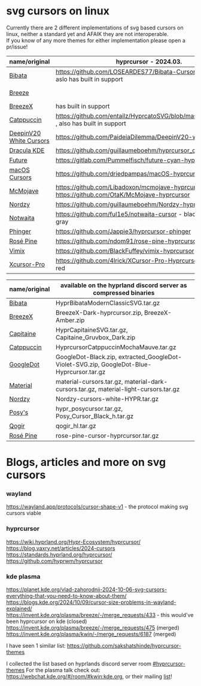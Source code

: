 # svg cursors on linux

Currently there are 2 different implementations of svg based cursors on linux, neither a standard yet and AFAIK they are not interoperable. <br />
If you know of any more themes for either implementation please open a pr/issue!

| name/original | hyprcursor - 2024.03. | plasma - 2024.10. |
| --- | --- | --- |
| [Bibata](https://github.com/ful1e5/Bibata_Cursor) | https://github.com/LOSEARDES77/Bibata-Cursor-hyprcursor/ , aslo has built in support||
| [Breeze](https://invent.kde.org/plasma/breeze/-/tree/master/cursors) || https://invent.kde.org/plasma/breeze/-/tree/master/cursors/Breeze/Breeze/cursors_scalable, https://invent.kde.org/plasma/breeze/-/tree/master/cursors/Breeze_Light/Breeze_Light/cursors_scalable |
| [BreezeX](https://github.com/ful1e5/BreezeX_Cursor) | has built in support ||
| [Catppuccin](https://github.com/catppuccin/cursors) | https://github.com/entailz/HyprcatoSVG/blob/master/README.md , also has built in support ||
| [DeepinV20 White Cursors](https://github.com/yeyushengfan258/DeepinV20-white-cursors) | https://github.com/PaideiaDilemma/DeepinV20-white-cursors ||
| [Dracula KDE](https://github.com/dracula/gtk/tree/master/kde/cursors) | https://github.com/guillaumeboehm/hyprcursor_dracula_kde ||
| [Future](https://github.com/yeyushengfan258/Future-cursors) | https://gitlab.com/Pummelfisch/future-cyan-hyprcursor - cyan ||
| [macOS Cursors](https://github.com/ful1e5/apple_cursor) | https://github.com/driedpampas/macOS-hyprcursor ||
| [McMojave](https://github.com/vinceliuice/McMojave-cursors) | https://github.com/Libadoxon/mcmojave-hyprcursor, https://github.com/OtaK/McMojave-hyprcursor | |
| [Nordzy](https://github.com/alvatip/Nordzy-cursors) | https://github.com/guillaumeboehm/Nordzy-hyprcursors ||
| [Notwaita](https://gitlab.com/donut2/notwaita-cursor-theme) | https://github.com/ful1e5/notwaita-cursor - black, white and gray||
| [Phinger](https://github.com/phisch/phinger-cursors) | https://github.com/Jappie3/hyprcursor-phinger ||
| [Rosé Pine](https://github.com/rose-pine/cursor?tab=readme-ov-file) | https://github.com/ndom91/rose-pine-hyprcursor ||
| [Vimix](https://github.com/vinceliuice/Vimix-cursors) | https://github.com/BlackFuffey/vimix-hyprcursor ||
| [Xcursor-Pro](https://github.com/ful1e5/XCursor-pro) | https://github.com/4lrick/XCursor-Pro-Hyprcursor - dark, light, red ||

| name/original | available on the hyprland discord server as compressed binaries |
| --- | --- |
| [Bibata](https://github.com/ful1e5/Bibata_Cursor) | HyprBibataModernClassicSVG.tar.gz |
| [BreezeX](https://github.com/ful1e5/BreezeX_Cursor) | BreezeX-Dark-hyprcursor.zip, BreezeX-Amber.zip |
| [Capitaine](https://github.com/keeferrourke/capitaine-cursors) | HyprCapitaineSVG.tar.gz, Capitaine_Gruvbox_Dark.zip |
| [Catppuccin](https://github.com/catppuccin/cursors) | HyprcursorCatppuccinMochaMauve.tar.gz |
| [GoogleDot](https://github.com/ful1e5/Google_Cursor) | GoogleDot-Black.zip, extracted_GoogleDot-Violet-SVG.zip, GoogleDot-Blue-Hyprcursor.tar.gz |
| [Material](https://github.com/varlesh/material-cursors) | material-cursors.tar.gz, material-dark-cursors.tar.gz, material-light-cursors.tar.gz |
| [Nordzy](https://github.com/alvatip/Nordzy-cursors) | Nordzy-cursors-white-HYPR.tar.gz |
| [Posy's](https://github.com/simtrami/posy-improved-cursor-linux) | hypr_posycursor.tar.gz, Posy_Cursor_Black_h.tar.gz |
| [Qogir](https://github.com/vinceliuice/Qogir-icon-theme) | qogir_hl.tar.gz |
| [Rosé Pine](https://github.com/rose-pine/cursor?tab=readme-ov-file) | rose-pine-cursor-hyprcursor.tar.gz |

# Blogs, articles and more on svg cursors

### wayland <br />
https://wayland.app/protocols/cursor-shape-v1 - the protocol making svg cursors viable <br />

### hyprcursor <br />
https://wiki.hyprland.org/Hypr-Ecosystem/hyprcursor/ <br />
https://blog.vaxry.net/articles/2024-cursors <br />
https://standards.hyprland.org/hyprcursor/ <br />
https://github.com/hyprwm/hyprcursor <br />

### kde plasma <br />
https://planet.kde.org/vlad-zahorodnii-2024-10-06-svg-cursors-everything-that-you-need-to-know-about-them/ <br />
https://blogs.kde.org/2024/10/09/cursor-size-problems-in-wayland-explained/ <br />
https://invent.kde.org/plasma/breeze/-/merge_requests/433 - this would've been hyprcursor on kde (closed) <br />
https://invent.kde.org/plasma/breeze/-/merge_requests/475 (merged) <br />
https://invent.kde.org/plasma/kwin/-/merge_requests/6187 (merged) <br />

I have seen 1 similar list: https://github.com/sakshatshinde/hyprcursor-themes

I collected the list based on hyprlands discord server room [#hyprcursor-themes](https://discord.com/channels/961691461554950145/1216066899729977435)
For the plasma talk check out: https://webchat.kde.org/#/room/#kwin:kde.org, or their mailing [list](https://mail.kde.org/mailman/listinfo/kwin)!
